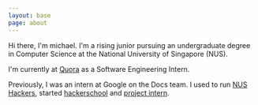 ```yaml
---
layout: base
page: about
---
```

Hi there, I'm michael. I'm a rising junior pursuing an undergraduate degree in Computer Science at the National University of Singapore (NUS).

I'm currently at [Quora](//quora.com) as a Software Engineering Intern. 

Previously, I was an intern at Google on the Docs team. I used to run [NUS Hackers](//nushackers.org), started [hackerschool](//school.nushackers.org) and [project intern](//ymichael.github.io/projectintern).
